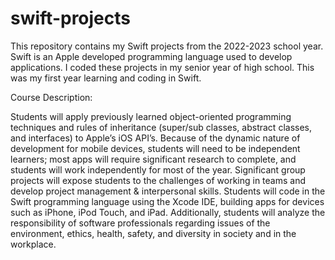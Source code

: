 # swift-projects

This repository contains my Swift projects from the 2022-2023 school year. Swift is an Apple developed programming language used to develop applications.
I coded these projects in my senior year of high school. This was my first year learning and coding in Swift.

Course Description:

Students will apply previously learned object-oriented programming techniques and rules of inheritance (super/sub classes, abstract classes, and interfaces) to Apple’s iOS API’s. Because of the dynamic nature of development for mobile devices, students will need to be independent learners;
most apps will require significant research to complete, and students will work independently for most of the year. Significant group projects will expose students to the challenges of working in teams and develop project management & interpersonal skills. Students will code in the Swift programming
language using the Xcode IDE, building apps for devices such as iPhone, iPod Touch, and iPad. Additionally, students will analyze the responsibility of software professionals regarding issues of the environment, ethics, health, safety, and diversity in society and in the workplace. 
